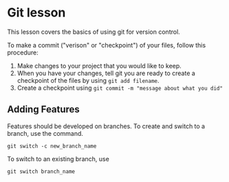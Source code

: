 # Git lesson 

This lesson covers the basics of using git for version control. 

To make a commit ("verison" or "checkpoint") of your files, follow this procedure: 

1. Make changes to your project that you would like to keep. 
2. When you have your changes, tell git you are ready to create a checkpoint of the files by using `git add filename`. 
3. Create a checkpoint using `git commit -m "message about what you did"`

## Adding Features 
Features should be developed on branches. To create and switch to a branch, use the command. 

`git switch -c new_branch_name`

To switch to an existing branch, use 

`git switch branch_name`